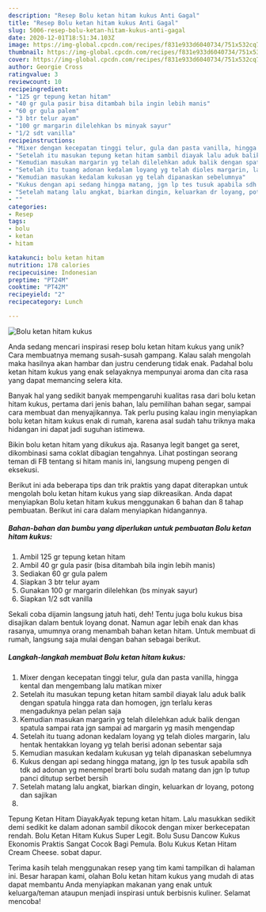 ```yaml
---
description: "Resep Bolu ketan hitam kukus Anti Gagal"
title: "Resep Bolu ketan hitam kukus Anti Gagal"
slug: 5006-resep-bolu-ketan-hitam-kukus-anti-gagal
date: 2020-12-01T18:51:34.103Z
image: https://img-global.cpcdn.com/recipes/f831e933d6040734/751x532cq70/bolu-ketan-hitam-kukus-foto-resep-utama.jpg
thumbnail: https://img-global.cpcdn.com/recipes/f831e933d6040734/751x532cq70/bolu-ketan-hitam-kukus-foto-resep-utama.jpg
cover: https://img-global.cpcdn.com/recipes/f831e933d6040734/751x532cq70/bolu-ketan-hitam-kukus-foto-resep-utama.jpg
author: Georgie Cross
ratingvalue: 3
reviewcount: 10
recipeingredient:
- "125 gr tepung ketan hitam"
- "40 gr gula pasir bisa ditambah bila ingin lebih manis"
- "60 gr gula palem"
- "3 btr telur ayam"
- "100 gr margarin dilelehkan bs minyak sayur"
- "1/2 sdt vanilla"
recipeinstructions:
- "Mixer dengan kecepatan tinggi telur, gula dan pasta vanilla, hingga kental dan mengembang lalu matikan mixer"
- "Setelah itu masukan tepung ketan hitam sambil diayak lalu aduk balik dengan spatula hingga rata dan homogen, jgn terlalu keras mengaduknya pelan pelan saja"
- "Kemudian masukan margarin yg telah dilelehkan aduk balik dengan spatula sampai rata jgn sampai ad margarin yg masih mengendap"
- "Setelah itu tuang adonan kedalam loyang yg telah dioles margarin, lalu hentak hentakkan loyang yg telah berisi adonan sebentar saja"
- "Kemudian masukan kedalam kukusan yg telah dipanaskan sebelumnya"
- "Kukus dengan api sedang hingga matang, jgn lp tes tusuk apabila sdh tdk ad adonan yg menempel brarti bolu sudah matang dan jgn lp tutup panci ditutup serbet bersih"
- "Setelah matang lalu angkat, biarkan dingin, keluarkan dr loyang, potong dan sajikan"
- ""
categories:
- Resep
tags:
- bolu
- ketan
- hitam

katakunci: bolu ketan hitam 
nutrition: 178 calories
recipecuisine: Indonesian
preptime: "PT24M"
cooktime: "PT42M"
recipeyield: "2"
recipecategory: Lunch

---
```



![Bolu ketan hitam kukus](https://img-global.cpcdn.com/recipes/f831e933d6040734/751x532cq70/bolu-ketan-hitam-kukus-foto-resep-utama.jpg)

Anda sedang mencari inspirasi resep bolu ketan hitam kukus yang unik? Cara membuatnya memang susah-susah gampang. Kalau salah mengolah maka hasilnya akan hambar dan justru cenderung tidak enak. Padahal bolu ketan hitam kukus yang enak selayaknya mempunyai aroma dan cita rasa yang dapat memancing selera kita.

Banyak hal yang sedikit banyak mempengaruhi kualitas rasa dari bolu ketan hitam kukus, pertama dari jenis bahan, lalu pemilihan bahan segar, sampai cara membuat dan menyajikannya. Tak perlu pusing kalau ingin menyiapkan bolu ketan hitam kukus enak di rumah, karena asal sudah tahu triknya maka hidangan ini dapat jadi suguhan istimewa.

Bikin bolu ketan hitam yang dikukus aja. Rasanya legit banget ga seret, dikombinasi sama coklat dibagian tengahnya. Lihat postingan seorang teman di FB tentang si hitam manis ini, langsung mupeng pengen di eksekusi.


Berikut ini ada beberapa tips dan trik praktis yang dapat diterapkan untuk mengolah bolu ketan hitam kukus yang siap dikreasikan. Anda dapat menyiapkan Bolu ketan hitam kukus menggunakan 6 bahan dan 8 tahap pembuatan. Berikut ini cara dalam menyiapkan hidangannya.

<!--inarticleads1-->

##### Bahan-bahan dan bumbu yang diperlukan untuk pembuatan Bolu ketan hitam kukus:

1. Ambil 125 gr tepung ketan hitam
1. Ambil 40 gr gula pasir (bisa ditambah bila ingin lebih manis)
1. Sediakan 60 gr gula palem
1. Siapkan 3 btr telur ayam
1. Gunakan 100 gr margarin dilelehkan (bs minyak sayur)
1. Siapkan 1/2 sdt vanilla


Sekali coba dijamin langsung jatuh hati, deh! Tentu juga bolu kukus bisa disajikan dalam bentuk loyang donat. Namun agar lebih enak dan khas rasanya, umumnya orang menambah bahan ketan hitam. Untuk membuat di rumah, langsung saja mulai dengan bahan sebagai berikut. 

<!--inarticleads2-->

##### Langkah-langkah membuat Bolu ketan hitam kukus:

1. Mixer dengan kecepatan tinggi telur, gula dan pasta vanilla, hingga kental dan mengembang lalu matikan mixer
1. Setelah itu masukan tepung ketan hitam sambil diayak lalu aduk balik dengan spatula hingga rata dan homogen, jgn terlalu keras mengaduknya pelan pelan saja
1. Kemudian masukan margarin yg telah dilelehkan aduk balik dengan spatula sampai rata jgn sampai ad margarin yg masih mengendap
1. Setelah itu tuang adonan kedalam loyang yg telah dioles margarin, lalu hentak hentakkan loyang yg telah berisi adonan sebentar saja
1. Kemudian masukan kedalam kukusan yg telah dipanaskan sebelumnya
1. Kukus dengan api sedang hingga matang, jgn lp tes tusuk apabila sdh tdk ad adonan yg menempel brarti bolu sudah matang dan jgn lp tutup panci ditutup serbet bersih
1. Setelah matang lalu angkat, biarkan dingin, keluarkan dr loyang, potong dan sajikan
1. 


Tepung Ketan Hitam DiayakAyak tepung ketan hitam. Lalu masukkan sedikit demi sedikit ke dalam adonan sambil dikocok dengan mixer berkecepatan rendah. Bolu Ketan Hitam Kukus Super Legit. Bolu Susu Dancow Kukus Ekonomis Praktis Sangat Cocok Bagi Pemula. Bolu Kukus Ketan Hitam Cream Cheese. sobat dapur. 

Terima kasih telah menggunakan resep yang tim kami tampilkan di halaman ini. Besar harapan kami, olahan Bolu ketan hitam kukus yang mudah di atas dapat membantu Anda menyiapkan makanan yang enak untuk keluarga/teman ataupun menjadi inspirasi untuk berbisnis kuliner. Selamat mencoba!
